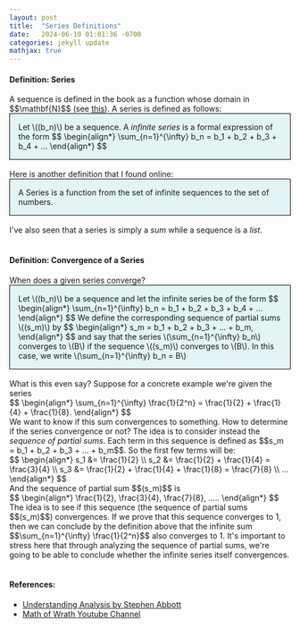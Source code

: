 ```yaml
---
layout: post
title:  "Series Definitions"
date:   2024-06-10 01:01:36 -0700
categories: jekyll update
mathjax: true
---
```

<!------------------------------------------------------------------------------------>
<h4><b>Definition: Series</b></h4>
A sequence is defined in the book as a function whose domain in $$\mathbf{N}$$ (see <a href="https://strncat.github.io/jekyll/update/2024/05/21/analysis-seq-definitions.html">this</a>). A series is defined as follows:
<div style="background-color: #E3F4F4; padding: 15px 15px 15px 15px; border:1px solid black;">
  Let \((b_n)\) be a sequence. A <i>infinite series</i> is a formal expression of the form
  $$
  \begin{align*}
  \sum_{n=1}^{\infty} b_n = b_1 + b_2 + b_3 + b_4 + ...
  \end{align*}
  $$
</div>
<br>
Here is another definition that I found online:
<div style="background-color: #E3F4F4; padding: 15px 15px 15px 15px; border:1px solid black;">
  A Series is a function from the set of infinite sequences to the set of numbers.
</div>
<br>
I've also seen that a series is simply a <i>sum</i> while a sequence is a <i>list</i>.
<br>
<br>
<!------------------------------------------------------------------------------------>
<h4><b>Definition: Convergence of a Series</b></h4>
When does a given series converge?
<div style="background-color: #E3F4F4; padding: 15px 15px 15px 15px; border:1px solid black;">
  Let \((b_n)\) be a sequence and let the infinite series be of the form
  $$
  \begin{align*}
  \sum_{n=1}^{\infty} b_n = b_1 + b_2 + b_3 + b_4 + ...
  \end{align*}
  $$
We define the corresponding sequence of partial sums \((s_m)\) by
  $$
  \begin{align*}
  s_m = b_1 + b_2 + b_3 + ... + b_m,
  \end{align*}
  $$
and say that the series \(\sum_{n=1}^{\infty} b_n\) converges to \(B\) if the sequence \((s_m)\) converges to \(B\). In this case, we write \(\sum_{n=1}^{\infty} b_n = B\)
</div>
<br>
What is this even say? Suppose for a concrete example we're given the series
<div>
    $$
    \begin{align*}
    \sum_{n=1}^{\infty} \frac{1}{2^n} = \frac{1}{2} + \frac{1}{4} + \frac{1}{8}.
    \end{align*}
    $$
</div>
We want to know if this sum convergences to something. How to determine if the series convergence or not? The idea is to consider instead the <i>sequence of partial sums</i>. Each term in this sequence is defined as $$s_m = b_1 + b_2 + b_3 + ... + b_m$$. So the first few terms will be:
<div>
    $$
    \begin{align*}
    s_1 &= \frac{1}{2} \\
	s_2 &= \frac{1}{2} + \frac{1}{4} = \frac{3}{4} \\
	s_3 &= \frac{1}{2} + \frac{1}{4} + \frac{1}{8} = \frac{7}{8} \\
	...
    \end{align*}
    $$
</div>
And the sequence of partial sum $$(s_m)$$ is
<div>
    $$
    \begin{align*}
    \frac{1}{2}, \frac{3}{4}, \frac{7}{8}, ..... 
    \end{align*}
    $$
</div>
The idea is to see if this sequence (the sequence of partial sums $$(s_m)$$) convergences. If we prove that this sequence converges to 1, then we can conclude by the definition above that the infinite sum $$\sum_{n=1}^{\infty} \frac{1}{2^n}$$ also converges to 1. It's important to stress here that through analyzing the sequence of partial sums, we're going to be able to conclude whether the infinite series itself convergences.
<br>
<br>
<!------------------------------------------------------------------------------------>
<h4><b>References:</b></h4>
<ul>
<li><a href="https://www.amazon.com/Understanding-Analysis-Undergraduate-Texts-Mathematics/dp/1493927116">Understanding Analysis by Stephen Abbott</a></li>
<li><a href="https://www.youtube.com/watch?v=-YcQu_rZYSE">Math of Wrath Youtube Channel</a></li>
</ul>